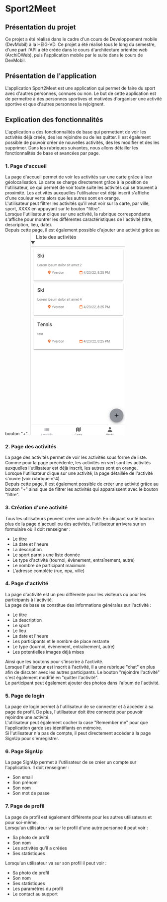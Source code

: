 # Sport2Meet

## Présentation du projet

Ce projet a été réalisé dans le cadre d'un cours de Developpement mobile (DevMobil) à la HEIG-VD. Ce projet a été réalisé tous le long du semestre, d'une part l'API a été créée dans le cours d'architecture orientée web (ArchiOWeb), puis l'application mobile par le suite dans le cours de DevMobil.

## Présentation de l'application

L'application Sport2Meet est une application qui permet de faire du sport avec d'autres personnes, connues ou non. Le but de cette application est de permettre à des personnes sportives et motivées d'organiser une activité sportive et que d'autres personnes la rejoignent.

## Explication des fonctionnalités

L'application a des fonctionnalités de base qui permettent de voir les activités déjà créée, des les rejoindre ou de les quitter. Il est également possible de pouvoir créer de nouvelles activités, des les modifier et des les supprimer.
Dans les rubriques suivantes, nous allons détailler les fonctionnalités de base et avancées par page.

### 1. Page d'accueil

La page d'accueil permet de voir les activités sur une carte grâce à leur géolocalisation. La carte se charge directement grâce à la position de l'utilisateur, ce qui permet de voir toute suite les activités qui se trouvent à proximité. Les activités auxquelles l'utilisateur est déjà inscrit s'affiche d'une couleur verte alors que les autres sont en orange. <br>
L'utilisateur peut filtrer les activités qu'il veut voir sur la carte,  par ville, sport, XXXX en appuyant sur le bouton "filtre".<br>
Lorsque l'utilisateur clique sur une activité, la rubrique correspondante s'affiche pour montrer les différentes caractéristiques de l'activité (titre, description, lieu, date).<br>
Depuis cette page, il est également possible d'ajouter une activité grâce au bouton "+".
![image provisoire](/resources/photoprovisoire.png)

### 2. Page des activités

La page des activités permet de voir les activités sous forme de liste. Comme pour la page précédente, les activités en vert sont les activités auxquelles l'utilisateur est déjà inscrit, les autres sont en orange.<br>
Lorsque l'utilisateur clique sur une activité, la page détaillée de l'activité s'ouvre (voir rubrique n°4).<br>
Depuis cette page, il est également possible de créer une activité grâce au bouton "+" ainsi que de filtrer les activités qui apparaissent avec le bouton "filtre".

### 3. Création d'une activité

Tous les utilisateurs peuvent créer une activité. En cliquant sur le bouton plus de la page d'accueil ou des activités, l'utilisateur arrivera sur un formulaire où il doit renseigner :
- Le titre
- La date et l'heure
- La description
- Le sport parmis une liste donnée
- Le type d'activité (tournoi, évènement, entraînement, autre)
- Le nombre de participant maximum
- L'adresse complète (rue, npa, ville)

### 4. Page d'activité

La page d'activité est un peu différente pour les visiteurs ou pour les participants à l'activité.<br>
La page de base se constitue des informations générales sur l'activité :
- Le titre
- La description
- Le sport
- Le lieu
- La date et l'heure
- Les participants et le nombre de place restante
- Le type (tournoi, évènement, entraînement, autre)
- Les potentielles images déjà mises

Ainsi que les boutons pour s'inscrire à l'activité.<br>
Lorsque l'utilisateur est inscrit à l'activité, il a une rubrique "chat" en plus afin de discuter avec les autres participants. Le bouton "rejoindre l'activité" s'est également modifié en "quitter l'activité".<br>
Le participant peut également ajouter des photos dans l'album de l'activité.

### 5. Page de login

La page de login permet à l'utilisateur de se connecter et à accéder à sa page de profil. De plus, l'utilisateur doit être connecté pour pouvoir rejoindre une activité.<br>
L'utilisateur peut également cocher la case "Remember me" pour que l'application garde ses identifiants en mémoire.<br>
Si l'utilisateur n'a pas de compte, il peut directement accéder à la page SignUp pour s'enregistrer.<br>

### 6. Page SignUp

La page SignUp permet à l'utilisateur de se créer un compte sur l'application. Il doit renseigner :
- Son email
- Son prénom
- Son nom
- Son mot de passe

### 7. Page de profil

La page de profil est également différente pour les autres utilisateurs et pour soi-même.<br>
Lorsqu'un utilisateur va sur le profil d'une autre personne il peut voir :
- Sa photo de profil
- Son nom
- Les activités qu'il a créées
- Ses statistiques

Lorsqu'un utilisateur va sur son profil il peut voir :
- Sa photo de profil
- Son nom
- Ses statistiques
- Les paramètres du profil
- Le contact au support

